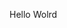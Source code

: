 Hello Wolrd















































































































































































































































































































































































































































































































































































































































































































































































































































































































































































































































































































































































































































































































































































































































































































































































































































































































































































































































































































































































































































































































































































































































































































































































































































































































































































































































































































































































































































































































































































































































































































































































































































































































































































































































































































































































































































































